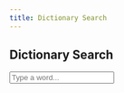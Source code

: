 ```yaml
---
title: Dictionary Search
---
```


<h2>Dictionary Search</h2>
<input type="text" id="search" placeholder="Type a word...">
<div id="results"></div>
<script src="/assets/js/search.js"></script>